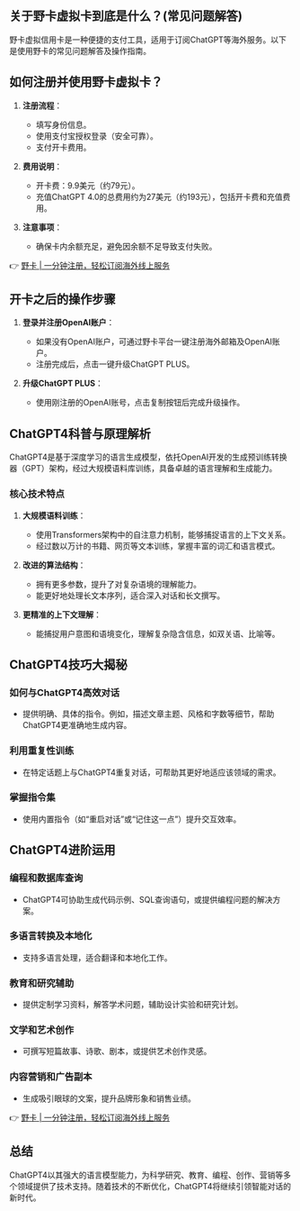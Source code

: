 ## 关于野卡虚拟卡到底是什么？(常见问题解答)

野卡虚拟信用卡是一种便捷的支付工具，适用于订阅ChatGPT等海外服务。以下是使用野卡的常见问题解答及操作指南。

## 如何注册并使用野卡虚拟卡？

1. **注册流程**：
   - 填写身份信息。
   - 使用支付宝授权登录（安全可靠）。
   - 支付开卡费用。

2. **费用说明**：
   - 开卡费：9.9美元（约79元）。
   - 充值ChatGPT 4.0的总费用约为27美元（约193元），包括开卡费和充值费用。

3. **注意事项**：
   - 确保卡内余额充足，避免因余额不足导致支付失败。

👉 [野卡 | 一分钟注册，轻松订阅海外线上服务](https://bit.ly/bewildcard)

## 开卡之后的操作步骤

1. **登录并注册OpenAI账户**：
   - 如果没有OpenAI账户，可通过野卡平台一键注册海外邮箱及OpenAI账户。
   - 注册完成后，点击一键升级ChatGPT PLUS。

2. **升级ChatGPT PLUS**：
   - 使用刚注册的OpenAI账号，点击复制按钮后完成升级操作。

## ChatGPT4科普与原理解析

ChatGPT4是基于深度学习的语言生成模型，依托OpenAI开发的生成预训练转换器（GPT）架构，经过大规模语料库训练，具备卓越的语言理解和生成能力。

### 核心技术特点

1. **大规模语料训练**：
   - 使用Transformers架构中的自注意力机制，能够捕捉语言的上下文关系。
   - 经过数以万计的书籍、网页等文本训练，掌握丰富的词汇和语言模式。

2. **改进的算法结构**：
   - 拥有更多参数，提升了对复杂语境的理解能力。
   - 能更好地处理长文本序列，适合深入对话和长文撰写。

3. **更精准的上下文理解**：
   - 能捕捉用户意图和语境变化，理解复杂隐含信息，如双关语、比喻等。

## ChatGPT4技巧大揭秘

### 如何与ChatGPT4高效对话

- 提供明确、具体的指令。例如，描述文章主题、风格和字数等细节，帮助ChatGPT4更准确地生成内容。

### 利用重复性训练

- 在特定话题上与ChatGPT4重复对话，可帮助其更好地适应该领域的需求。

### 掌握指令集

- 使用内置指令（如“重启对话”或“记住这一点”）提升交互效率。

## ChatGPT4进阶运用

### 编程和数据库查询

- ChatGPT4可协助生成代码示例、SQL查询语句，或提供编程问题的解决方案。

### 多语言转换及本地化

- 支持多语言处理，适合翻译和本地化工作。

### 教育和研究辅助

- 提供定制学习资料，解答学术问题，辅助设计实验和研究计划。

### 文学和艺术创作

- 可撰写短篇故事、诗歌、剧本，或提供艺术创作灵感。

### 内容营销和广告副本

- 生成吸引眼球的文案，提升品牌形象和销售业绩。

👉 [野卡 | 一分钟注册，轻松订阅海外线上服务](https://bit.ly/bewildcard)

## 总结

ChatGPT4以其强大的语言模型能力，为科学研究、教育、编程、创作、营销等多个领域提供了技术支持。随着技术的不断优化，ChatGPT4将继续引领智能对话的新时代。